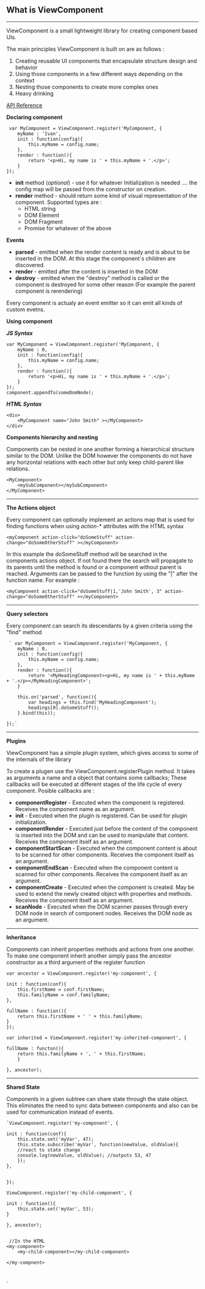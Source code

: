 ## **What is ViewComponent**
----------
ViewComponent  is a small lightweight library for creating component based UIs.

The main principles ViewComponent is built on are as follows : 

 1. Creating reusable UI components that encapsulate structure design and behavior
 2. Using those components in a few different ways depending on the context
 3. Nesting those components to create more complex ones
 4. Heavy  drinking


[API Reference](https://github.com/nozhdelov/ViewComponent/blob/master/docs.md)

**Declaring component**

  

     var MyComponent = ViewComponent.register('MyComponent, {
        myName : 'Ivan',
    	init : function(config){
    	    this.myName = config.name;
    	},
    	render : function(){
    	    return '<p>Hi, my name is ' + this.myName + '.</p>';
    	}
    });

 - **init** method (*optional*) - use it for whatever Initialization is needed .... the config map will be passed from the constructor on creation.
 - **render** method - should return some kind of visual representation of the component. Supported types are : 
	 - HTML string
	 - DOM Element
	 - DOM Fragment
	 - Promise for whatever of the above 

**Events**	 
 - **parsed**  - emitted when the render content is ready and is about to be inserted in the DOM. At this stage the component`s children are discovered.
 - **render**  - emitted after the content is inserted in the DOM
 - **destroy** - emitted when the "destroy" method is called or the component is destroyed for some other reason (For example the parent component is rerendering) 
 
 
Every component is actualy an event emitter so it can emit all kinds of custom evetns.
 


**Using component**

***JS Syntax***


    var MyComponent = ViewComponent.register('MyComponent, {
        myName : 0,
    	init : function(config){
    	    this.myName = config.name;
    	},
    	render : function(){
    	    return '<p>Hi, my name is ' + this.myName + '.</p>';
    	}
    });
    component.appendTo(someDomNode);



***HTML Syntax***

    <div>
    	<MyComponent name="John Smith" ></MyComponent>
    </div>



**Components hierarchy and nesting**

Components can be nested in one another forming a hierarchical structure similar to the DOM. Unlike the DOM however the components do not have any horizontal relations with each other but only keep child-parent like relations.

    <MyComponent>
    	<mySubComponent></mySubComponent>
    </MyComponent>

----------


**The Actions object**

Every component can optionally implement an actions map that is used for finding functions when using *action-** attributes with the HTML syntax

    <myComponent action-click="doSomeStuff" action-change="doSomeOtherStuff" ></myComponent>
In this example the doSomeStuff method will be searched in the components actions object. If not found there the search will propagate to its parents until the method is found or a component without parent is reached. Arguments can be passed to the function by using the "|" after the function name. For example :

    <myComponent action-click="doSomeStuff|1,'John Smith', 3" action-change="doSomeOtherStuff" ></myComponent>

----------
**Query selectors**

Every component can search its descendants by a given criteria using the "find" method 

     ` var MyComponent = ViewComponent.register('MyComponent, {
        myName : 0,
    	init : function(config){
    	    this.myName = config.name;
    	},
    	render : function(){
    	    return '<MyHeadingComponent><p>Hi, my name is ' + this.myName + '.</p></MyHeadingComponent>';
    	}
        
        this.on('parsed', function(){
            var headings = this.find('MyHeadingComponent');
            headings[0].doSomeStuff();
        }.bind(this));

    });`




----------
**Plugins**

ViewComponent has a simple plugin system, which gives access to some of the internals of the library

To create a plugen use the ViewComponent.registerPlugin method. It takes as arguments a name and a object that contains some callbacks;
These callbacks will be executed at different stages of the life cycle of every component.
Posible callbacks are : 

- **componentRegister** - Executed when the component is registered. Receives the component name as an argument.
- **init** - Executed when the plugin is registered. Can be used for plugin initialization.
- **componentRender** - Executed just before the content of the component is inserted into the DOM and can be used to manipulate that content. Receives the component itself as an argument.
- **componentStartScan** - Executed when the component content is about to be scanned for other components. Receives the component itself as an argument.
- **componentEndScan** - Executed when the component content is scanned for other components. Receives the component itself as an argument.
- **componentCreate** - Executed when the component is created. May be used to extend the newly created object with properties and methods. Receives the component itself as an argument.
- **scanNode** - Executed when the DOM scanner passes through every DOM node in search of component nodes. Receives the DOM node as an argument.


----------
**Inheritance**

Components can inherit properties methods and actions from one another.
To make one component inherit another simply pass the ancestor constructor as a third argument of the register function 

    var ancestor = ViewComponent.register('my-component', {

	init : function(conf){
	    this.firstName = conf.firstName;
	    this.familyName = conf.familyName;
	},

	fullName : function(){
	    return this.firstName + ' ' + this.familyName;
	}
    });

    var inherited = ViewComponent.register('my-inherited-component', {
    
	fullName : functon(){
	    return this.familyName + ', ' + this.firstName;
        }
    
    }, ancestor);



----------
**Shared State**

Components in a given subtree can share state through the state object. This eliminates the need to sync data between components and also can be used for communication instead of events.


    `ViewComponent.register('my-component', {

	init : function(conf){
	    this.state.set('myVar', 47);
	    this.state.subscribe('myVar', function(newValue, oldValue){
		//react to state change
		console.log(newValue, oldValue); //outputs 53, 47
	    });
	},

	
    });

    ViewComponent.register('my-child-component', {
    
	init : function(){
		this.state.set('myVar', 53);
	}
    
    }, ancestor);

	
     //In the HTML
	<my-component>
		<my-child-component></my-child-component>
	
	</my-compnent>



	`